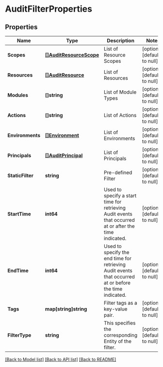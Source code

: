 # AuditFilterProperties

## Properties
Name | Type | Description | Notes
------------ | ------------- | ------------- | -------------
**Scopes** | [**[]AuditResourceScope**](AuditResourceScope.md) | List of Resource Scopes | [optional] [default to null]
**Resources** | [**[]AuditResource**](AuditResource.md) | List of Resources | [optional] [default to null]
**Modules** | **[]string** | List of Module Types | [optional] [default to null]
**Actions** | **[]string** | List of Actions | [optional] [default to null]
**Environments** | [**[]Environment**](Environment.md) | List of Environments | [optional] [default to null]
**Principals** | [**[]AuditPrincipal**](AuditPrincipal.md) | List of Principals | [optional] [default to null]
**StaticFilter** | **string** | Pre-defined Filter | [optional] [default to null]
**StartTime** | **int64** | Used to specify a start time for retrieving Audit events that occurred at or after the time indicated. | [optional] [default to null]
**EndTime** | **int64** | Used to specify the end time for retrieving Audit events that occurred at or before the time indicated. | [optional] [default to null]
**Tags** | **map[string]string** | Filter tags as a key-value pair. | [optional] [default to null]
**FilterType** | **string** | This specifies the corresponding Entity of the filter. | [optional] [default to null]

[[Back to Model list]](../README.md#documentation-for-models) [[Back to API list]](../README.md#documentation-for-api-endpoints) [[Back to README]](../README.md)

